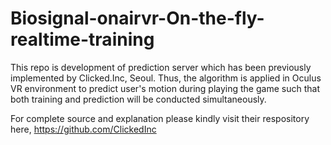 # Biosignal-onairvr-On-the-fly-realtime-training
This repo is development of prediction server which has been previously implemented by Clicked.Inc, Seoul. Thus, the algorithm is applied in Oculus VR environment to predict user's motion during playing the game such that both training and prediction will be conducted simultaneously.

For complete source and explanation please kindly visit their respository here, https://github.com/ClickedInc
